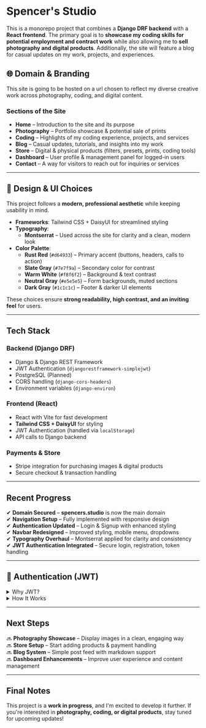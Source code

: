 # Spencer's Studio

This is a monorepo project that combines a **Django DRF backend** with a **React frontend**. The primary goal is to **showcase my coding skills for potential employment and contract work** while also allowing me to **sell photography and digital products**. Additionally, the site will feature a blog for casual updates on my work, projects, and experiences.

## 🌐 Domain & Branding

This site is going to be hosted on a url chosen to reflect my diverse creative work across photography, coding, and digital content.

### **Sections of the Site**
- **Home** – Introduction to the site and its purpose
- **Photography** – Portfolio showcase & potential sale of prints
- **Coding** – Highlights of my coding experience, projects, and services
- **Blog** – Casual updates, tutorials, and insights into my work
- **Store** – Digital & physical products (filters, presets, prints, coding tools)
- **Dashboard** – User profile & management panel for logged-in users
- **Contact** – A way for visitors to reach out for inquiries or services

---

## 🎨 **Design & UI Choices**
This project follows a **modern, professional aesthetic** while keeping usability in mind.

- **Frameworks**: Tailwind CSS + DaisyUI for streamlined styling
- **Typography**:  
  - **Montserrat** – Used across the site for clarity and a clean, modern look
- **Color Palette**:
  - **Rust Red** (`#d64933`) – Primary accent (buttons, headers, calls to action)
  - **Slate Gray** (`#7e7f9a`) – Secondary color for contrast
  - **Warm White** (`#f8f6f2`) – Background & text contrast
  - **Neutral Gray** (`#e5e5e5`) – Form backgrounds, muted sections
  - **Dark Gray** (`#1c1c1c`) – Footer & darker UI elements

These choices ensure **strong readability, high contrast, and an inviting feel** for users.

---

## **Tech Stack**
### **Backend (Django DRF)**
- Django & Django REST Framework
- JWT Authentication (`djangorestframework-simplejwt`)
- PostgreSQL (Planned)
- CORS handling (`django-cors-headers`)
- Environment variables (`django-environ`)

### **Frontend (React)**
- React with Vite for fast development
- **Tailwind CSS + DaisyUI** for styling
- JWT Authentication (handled via `localStorage`)
- API calls to Django backend

### **Payments & Store**
- Stripe integration for purchasing images & digital products
- Secure checkout & transaction handling

---

## **Recent Progress**
✔ **Domain Secured** – **spencers.studio** is now the main domain  
✔ **Navigation Setup** – Fully implemented with responsive design  
✔ **Authentication Updated** – Login & Signup with enhanced styling  
✔ **Navbar Redesigned** – Improved styling, mobile menu, dropdowns  
✔ **Typography Overhaul** – Montserrat applied for clarity and consistency  
✔ **JWT Authentication Integrated** – Secure login, registration, token handling  

---

## 🔐 **Authentication (JWT)**
<details>
  <summary>Why JWT?</summary>

- Works well with React (tokens stored in localStorage)
- Scalable for API use (mobile apps, third-party clients)
- No reliance on Django’s built-in session handling
- Refresh tokens allow extended sessions without re-login
</details>

<details>
  <summary>How It Works</summary>

1. User logs in → Receives **access token** + **refresh token**  
2. Access token is stored in `localStorage` and used for authentication  
3. If the token expires, the frontend requests a new one using the refresh token  
4. Protected routes (e.g., **Dashboard**) require authentication  
</details>

---

## **Next Steps**
🔜 **Photography Showcase** – Display images in a clean, engaging way  
🔜 **Store Setup** – Start adding products & payment handling  
🔜 **Blog System** – Simple post feed with markdown support  
🔜 **Dashboard Enhancements** – Improve user experience and content management  

---

## **Final Notes**
This project is a **work in progress**, and I'm excited to develop it further. If you're interested in **photography, coding, or digital products**, stay tuned for upcoming updates!
